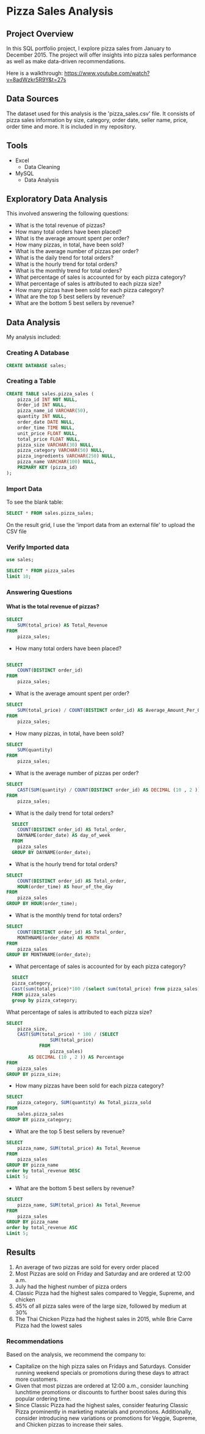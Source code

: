 # Pizza Sales Analysis 

## Project Overview 

In this SQL portfolio project, I explore pizza sales from January to December 2015. The project will offer insights into pizza sales performance as well as make data-driven recommendations.

Here is a walkthrough: https://www.youtube.com/watch?v=8adWzkr5R9Y&t=27s

## Data Sources
The dataset used for this analysis is the 'pizza_sales.csv' file. It consists of pizza sales information by size, category, order date, seller name, price, order time and more. It is included in my repository.

## Tools
- Excel
    - Data Cleaning 
- MySQL
    - Data Analysis
## Exploratory Data Analysis
This involved answering the following questions:

- What is the total revenue of pizzas?
- How many total orders have been placed?
- What is the average amount spent per order?
- How many pizzas, in total, have been sold?
- What is the average number of pizzas per order?
- What is the daily trend for total orders?
- What is the hourly trend for total orders?
- What is the monthly trend for total orders?
- What percentage of sales is accounted for by each pizza category?
- What percentage of sales is attributed to each pizza size?
- How many pizzas have been sold for each pizza category?
- What are the top 5 best sellers by revenue?
- What are the bottom 5 best sellers by revenue?

## Data Analysis

My analysis included:

### Creating A Database 
```sql
CREATE DATABASE sales;
```
### Creating a Table
```sql
CREATE TABLE sales.pizza_sales (
    pizza_id INT NOT NULL,
    Order_id INT NULL,
    pizza_name_id VARCHAR(50),
    quantity INT NULL,
    order_date DATE NULL,
    order_time TIME NULL,
    unit_price FLOAT NULL,
    total_price FLOAT NULL,
    pizza_size VARCHAR(30) NULL,
    pizza_category VARCHAR(50) NULL,
    pizza_ingredients VARCHAR(250) NULL,
    pizza_name VARCHAR(100) NULL,
    PRIMARY KEY (pizza_id)
);
```

### Import Data

To see the blank table:
```sql
SELECT * FROM sales.pizza_sales;
```
On the result grid, I use the 'import data from an external file'  to upload the CSV file 

### Verify Imported data

```sql
use sales;
```

```sql
SELECT * FROM pizza_sales 
limit 10;
```
### Answering Questions
#### What is the total revenue of pizzas?
```sql
SELECT 
    SUM(total_price) AS Total_Revenue
FROM
    pizza_sales;
```
- How many total orders have been placed?
```sql

SELECT 
    COUNT(DISTINCT order_id)
FROM
    pizza_sales;
```
- What is the average amount spent per order?

```sql
SELECT 
    SUM(total_price) / COUNT(DISTINCT order_id) AS Average_Amount_Per_Order
FROM
    pizza_sales;
```
- How many pizzas, in total, have been sold?
```sql
SELECT 
    SUM(quantity)
FROM
    pizza_sales;
```
- What is the average number of pizzas per order?
```sql
SELECT 
    CAST(SUM(quantity) / COUNT(DISTINCT order_id) AS DECIMAL (10 , 2 )) AS Avg_Pizzas_per_order
FROM
    pizza_sales;
```
- What is the daily trend for total orders?
```sql
  SELECT 
    COUNT(DISTINCT order_id) AS Total_order,
    DAYNAME(order_date) AS day_of_week
  FROM
    pizza_sales
  GROUP BY DAYNAME(order_date);
```
- What is the hourly trend for total orders?

```sql
SELECT 
    COUNT(DISTINCT order_id) AS Total_order,
    HOUR(order_time) AS hour_of_the_day
FROM
    pizza_sales
GROUP BY HOUR(order_time);
```
- What is the monthly trend for total orders?

```sql
SELECT 
    COUNT(DISTINCT order_id) AS Total_order,
    MONTHNAME(order_date) AS MONTH
FROM
    pizza_sales
GROUP BY MONTHNAME(order_date);
```
- What percentage of sales is accounted for by each pizza category?
```sql
  SELECT
  pizza_category,
  Cast(sum(total_price)*100 /(select sum(total_price) from pizza_sales) As decimal(10,2)) As Percentage
  FROM pizza_sales
  group by pizza_category; 
```
What percentage of sales is attributed to each pizza size?

```sql 
SELECT 
    pizza_size,
    CAST(SUM(total_price) * 100 / (SELECT 
                SUM(total_price)
            FROM
                pizza_sales)
        AS DECIMAL (10 , 2 )) AS Percentage
FROM
    pizza_sales
GROUP BY pizza_size;

```
- How many pizzas have been sold for each pizza category?

```sql
SELECT 
    pizza_category, SUM(quantity) As Total_pizza_sold
FROM
    sales.pizza_sales
GROUP BY pizza_category;
```
- What are the top 5 best sellers by revenue?
```sql
SELECT 
    pizza_name, SUM(total_price) As Total_Revenue
FROM
    pizza_sales
GROUP BY pizza_name
order by total_revenue DESC
Limit 5;
```
- What are the bottom 5 best sellers by revenue?

```sql
SELECT 
    pizza_name, SUM(total_price) As Total_Revenue
FROM
    pizza_sales
GROUP BY pizza_name
order by total_revenue ASC
Limit 5;
```
## Results 
1. An average of two pizzas are sold for every order placed
2. Most Pizzas are sold on Friday and Saturday and are ordered at 12:00 a.m.
3. July had the highest number of pizza orders
4. Classic Pizza had the highest sales compared to Veggie, Supreme, and chicken
5. 45% of all pizza sales were of the large size, followed by medium at 30%
6. The Thai Chicken Pizza had the highest sales in 2015, while Brie Carre Pizza had the lowest sales

### Recommendations 
Based on the analysis, we recommend the company to:
- Capitalize on the high pizza sales on Fridays and Saturdays. Consider running weekend specials or promotions during these days to attract more customers.
- Given that most pizzas are ordered at 12:00 a.m., consider launching lunchtime promotions or discounts to further boost sales during this popular ordering time.
- Since Classic Pizza had the highest sales, consider featuring Classic Pizza prominently in marketing materials and promotions. Additionally, consider introducing new variations or promotions for Veggie, Supreme, and Chicken pizzas to increase their sales.









